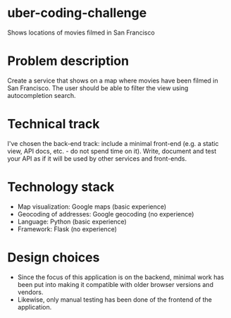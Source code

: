 uber-coding-challenge
=====================

Shows locations of movies filmed in San Francisco

# Problem description

Create a service that shows on a map where movies have been filmed in San
Francisco. The user should be able to filter the view using autocompletion
search.

# Technical track

I've chosen the back-end track: include a minimal front-end (e.g. a static view,
API docs, etc. - do not spend time on it). Write, document and test your API as
if it will be used by other services and front-ends.

# Technology stack

- Map visualization: Google maps (basic experience)
- Geocoding of addresses: Google geocoding (no experience)
- Language: Python (basic experience)
- Framework: Flask (no experience)

# Design choices

- Since the focus of this application is on the backend, minimal work has been
  put into making it compatible with older browser versions and vendors.
- Likewise, only manual testing has been done of the frontend of the
  application.

